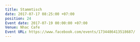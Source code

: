 ```yaml
---
title: Stammtisch
date: 2017-07-17 08:25:00 +07:00
position: 24
Event date: 2017-07-19 00:00:00 +07:00
Venue: Nhac Cafe
Event URL: https://www.facebook.com/events/1734486413518687/
---
```


